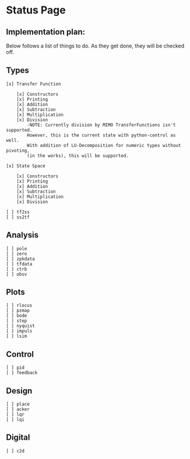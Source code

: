 # Status Page

## Implementation plan:

Below follows a list of things to do. As they get done, they will be checked off.

Types
---
    [x] Transfer Function

        [x] Constructors
        [x] Printing
        [x] Addition
        [x] Subtraction
        [x] Multiplication
        [x] Division
            -NOTE: Currently division by MIMO TransferFunctions isn't supported. 
            However, this is the current state with python-control as well. 
            With addition of LU-Decomposition for numeric types without pivoting,
            (in the works), this will be supported.

    [x] State Space

        [x] Constructors
        [x] Printing
        [x] Addition
        [x] Subtraction
        [x] Multiplication
        [x] Division

    [ ] tf2ss
    [ ] ss2tf

Analysis
---
    [ ] pole
    [ ] zero
    [ ] zpkdata
    [ ] tfdata
    [ ] ctrb
    [ ] obsv

Plots
---
    [ ] rlocus
    [ ] pzmap
    [ ] bode
    [ ] step
    [ ] nyquist
    [ ] impuls
    [ ] lsim

Control
---
    [ ] pid
    [ ] feedback

Design
---
    [ ] place
    [ ] acker
    [ ] lqr
    [ ] lqi

Digital
---
    [ ] c2d
